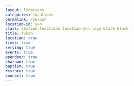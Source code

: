 ```yaml
---
layout: locations
categories: locations
permalink: /yukon/
location-id: ykn
class: section-locations location-ykn logo-black-black
title: Yukon
location: true
times: true
serving: true
events: true
opendoor: true
chazown: true
baptism: true
restore: true
connect: true
---
```


